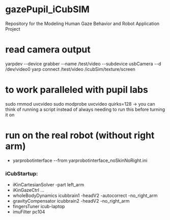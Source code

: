 # gazePupil_iCubSIM
Repository for the Modeling Human Gaze Behavior and Robot Application Project

# read camera output
yarpdev --device grabber --name /test/video --subdevice usbCamera --d /dev/video0
yarp connect /test/video /icubSim/texture/screen

# to work paralleled with pupil labs
sudo rmmod uvcvideo
sudo modprobe uvcvideo quirks=128 
-> you can think of running a script instead of always needing to run this before turning it on

# run on the real robot (without right arm)
- yarprobotinterface --from yarprobotinterface_noSkinNoRight.ini
### iCubStartup:
- iKinCartesianSolver -part left_arm
- iKinGazeCtrl ...
- wholeBodyDynamics     icubbrain1   -headV2 -autocorrect -no_right_arm
- gravityCompensator    icubbrain2   -headV2 -no_right_arm
- fingersTuner          icub-laptop
- imuFilter             pc104


